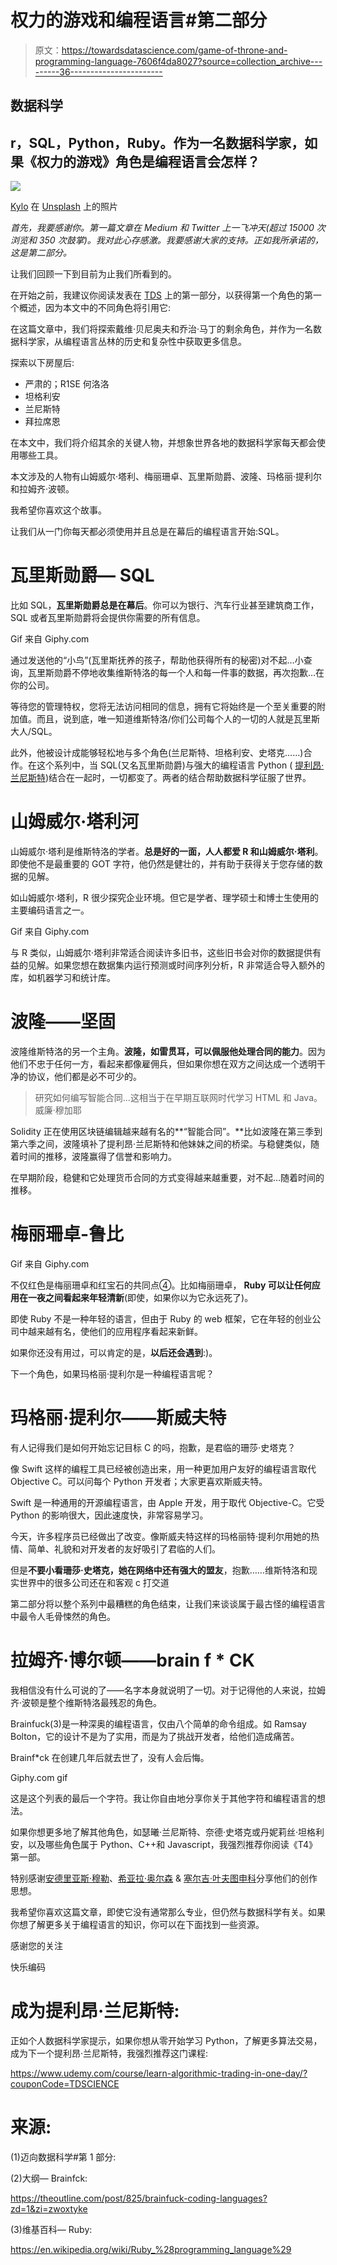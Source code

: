 # 权力的游戏和编程语言#第二部分

> 原文：<https://towardsdatascience.com/game-of-throne-and-programming-language-7606f4da8027?source=collection_archive---------36----------------------->

## 数据科学

## r，SQL，Python，Ruby。作为一名数据科学家，如果《权力的游戏》角色是编程语言会怎样？

![](img/53b4b8005c8a51837766e04caa1b74da.png)

[Kylo](https://unsplash.com/@kylo8?utm_source=medium&utm_medium=referral) 在 [Unsplash](https://unsplash.com?utm_source=medium&utm_medium=referral) 上的照片

*首先，我要感谢你。第一篇文章在 Medium 和 Twitter 上一飞冲天(超过 15000 次浏览和 350 次鼓掌)。我对此心存感激。我要感谢大家的支持。正如我所承诺的，这是第二部分。*

让我们回顾一下到目前为止我们所看到的。

在开始之前，我建议你阅读发表在 [TDS](https://medium.com/u/7e12c71dfa81?source=post_page-----7606f4da8027--------------------------------) 上的第一部分，以获得第一个角色的第一个概述，因为本文中的不同角色将引用它:

</what-if-programming-languages-were-game-of-thrones-characters-as-a-data-scientist-c3a9ae523273>  

在这篇文章中，我们将探索戴维·贝尼奥夫和乔治·马丁的剩余角色，并作为一名数据科学家，从编程语言丛林的历史和复杂性中获取更多信息。

探索以下房屋后:

*   严肃的；R1SE 何洛洛
*   坦格利安
*   兰尼斯特
*   拜拉席恩

在本文中，我们将介绍其余的关键人物，并想象世界各地的数据科学家每天都会使用哪些工具。

本文涉及的人物有山姆威尔·塔利、梅丽珊卓、瓦里斯勋爵、波隆、玛格丽·提利尔和拉姆齐·波顿。

我希望你喜欢这个故事。

让我们从一门你每天都必须使用并且总是在幕后的编程语言开始:SQL。

# 瓦里斯勋爵— SQL

比如 SQL，**瓦里斯勋爵总是在幕后**。你可以为银行、汽车行业甚至建筑商工作，SQL 或者瓦里斯勋爵将会提供你需要的所有信息。

Gif 来自 Giphy.com

通过发送他的“小鸟”(瓦里斯抚养的孩子，帮助他获得所有的秘密)对不起…小查询，瓦里斯勋爵不停地收集维斯特洛的每一个人和每一件事的数据，再次抱歉…在你的公司。

等待您的管理特权，您将无法访问相同的信息，拥有它将始终是一个至关重要的附加值。而且，说到底，唯一知道维斯特洛/你们公司每个人的一切的人就是瓦里斯大人/SQL。

此外，他被设计成能够轻松地与多个角色(兰尼斯特、坦格利安、史塔克……)合作。在这个系列中，当 SQL(又名瓦里斯勋爵)与强大的编程语言 Python ( [提利昂·兰尼斯特](/what-if-programming-languages-were-game-of-thrones-characters-as-a-data-scientist-c3a9ae523273))结合在一起时，一切都变了。两者的结合帮助数据科学征服了世界。

# 山姆威尔·塔利河

山姆威尔·塔利是维斯特洛的学者。**总是好的一面，人人都爱 R 和山姆威尔·塔利**。即使他不是最重要的 GOT 字符，他仍然是健壮的，并有助于获得关于您存储的数据的见解。

如山姆威尔·塔利，R 很少探究企业环境。但它是学者、理学硕士和博士生使用的主要编码语言之一。

Gif 来自 Giphy.com

与 R 类似，山姆威尔·塔利非常适合阅读许多旧书，这些旧书会对你的数据提供有益的见解。如果您想在数据集内运行预测或时间序列分析，R 非常适合导入额外的库，如机器学习和统计库。

# 波隆——坚固

波隆维斯特洛的另一个主角。**波隆，如雷贯耳，可以佩服他处理合同的能力**。因为他们不忠于任何一方，看起来都像雇佣兵，但如果你想在双方之间达成一个透明干净的协议，他们都是必不可少的。

> 研究如何编写智能合同…这相当于在早期互联网时代学习 HTML 和 Java。威廉·穆加耶

Solidity 正在使用区块链编辑越来越有名的**“智能合同”。**比如波隆在第三季到第六季之间，波隆填补了提利昂·兰尼斯特和他妹妹之间的桥梁。与稳健类似，随着时间的推移，波隆赢得了信誉和影响力。

在早期阶段，稳健和它处理货币合同的方式变得越来越重要，对不起…随着时间的推移。

# 梅丽珊卓-鲁比

Gif 来自 Giphy.com

不仅红色是梅丽珊卓和红宝石的共同点④。比如梅丽珊卓， **Ruby 可以让任何应用在一夜之间看起来年轻清新**(即使，如果你以为它永远死了)。

即使 Ruby 不是一种年轻的语言，但由于 Ruby 的 web 框架，它在年轻的创业公司中越来越有名，使他们的应用程序看起来新鲜。

如果你还没有用过，可以肯定的是，**以后还会遇到**:)。

下一个角色，如果玛格丽·提利尔是一种编程语言呢？

# 玛格丽·提利尔——斯威夫特

有人记得我们是如何开始忘记目标 C 的吗，抱歉，是君临的珊莎·史塔克？

像 Swift 这样的编程工具已经被创造出来，用一种更加用户友好的编程语言取代 Objective C。可以问每个 Python 开发者；大家更喜欢斯威夫特。

Swift 是一种通用的开源编程语言，由 Apple 开发，用于取代 Objective-C。它受 Python 的影响很大，因此速度快，非常容易学习。

今天，许多程序员已经做出了改变。像斯威夫特这样的玛格丽特·提利尔用她的热情、简单、礼貌和对开发者的友好吸引了君临的人们。

但是**不要小看珊莎·史塔克，她在网络中还有强大的盟友**，抱歉……维斯特洛和现实世界中的很多公司还在和客观 c 打交道

第二部分将以整个系列中最糟糕的角色结束，让我们来谈谈属于最古怪的编程语言中最令人毛骨悚然的角色。

# 拉姆齐·博尔顿——brain f * CK

我相信没有什么可说的了——名字本身就说明了一切。对于记得他的人来说，拉姆齐·波顿是整个维斯特洛最残忍的角色。

Brainfuck(3)是一种深奥的编程语言，仅由八个简单的命令组成。如 Ramsay Bolton，它的设计不是为了实用，而是为了挑战开发者，给他们造成痛苦。

Brainf*ck 在创建几年后就去世了，没有人会后悔。

Giphy.com gif

这是这个列表的最后一个字符。我让你自由地分享你关于其他字符和编程语言的想法。

如果你想更多地了解其他角色，如瑟曦·兰尼斯特、奈德·史塔克或丹妮莉丝·坦格利安，以及哪些角色属于 Python、C++和 Javascript，我强烈推荐你阅读《T4》第一部。

特别感谢[安德里亚斯·穆勒](https://medium.com/u/95e023f81efd?source=post_page-----7606f4da8027--------------------------------)、[希亚拉·奥尔森](https://medium.com/u/ecf80228b29e?source=post_page-----7606f4da8027--------------------------------) & [塞尔吉·叶夫图申科](https://medium.com/u/910badbeb75c?source=post_page-----7606f4da8027--------------------------------)分享他们的创作思想。

我希望你喜欢这篇文章，即使它没有通常那么专业，但仍然与数据科学有关。如果你想了解更多关于编程语言的知识，你可以在下面找到一些资源。

感谢您的关注

快乐编码

# 成为提利昂·兰尼斯特:

正如个人数据科学家提示，如果你想从零开始学习 Python，了解更多算法交易，成为下一个提利昂·兰尼斯特，我强烈推荐这门课程:

<https://www.udemy.com/course/learn-algorithmic-trading-in-one-day/?couponCode=TDSCIENCE>  

# 来源:

(1)迈向数据科学#第 1 部分:

</what-if-programming-languages-were-game-of-thrones-characters-as-a-data-scientist-c3a9ae523273>  

(2)大纲— Brainfck:

<https://theoutline.com/post/825/brainfuck-coding-languages?zd=1&zi=zwoxtyke>  

(3)维基百科— Ruby:

<https://en.wikipedia.org/wiki/Ruby_%28programming_language%29> 